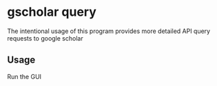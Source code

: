 # gscholar query  

The intentional usage of this program provides more detailed API query requests to google scholar

## Usage  

Run the GUI
